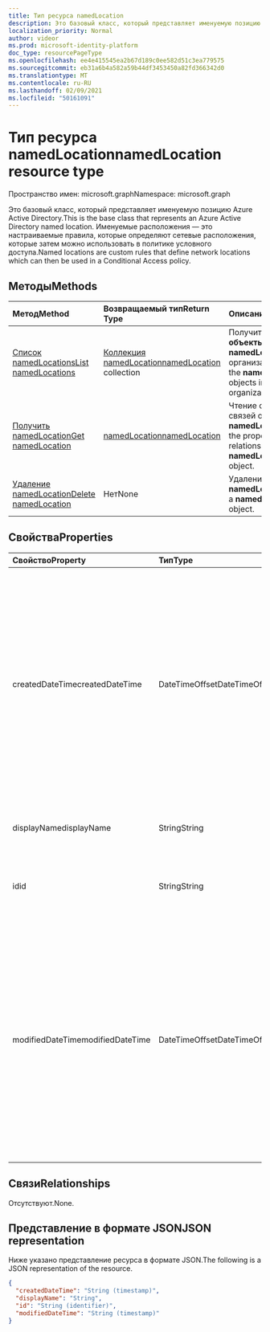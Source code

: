```yaml
---
title: Тип ресурса namedLocation
description: Это базовый класс, который представляет именуемую позицию Azure Active Directory. Именуемые расположения — это настраиваемые правила, которые определяют сетевые расположения, которые затем можно использовать в политике условного доступа.
localization_priority: Normal
author: videor
ms.prod: microsoft-identity-platform
doc_type: resourcePageType
ms.openlocfilehash: ee4e415545ea2b67d189c0ee582d51c3ea779575
ms.sourcegitcommit: eb31a6b4a582a59b44df3453450a82fd366342d0
ms.translationtype: MT
ms.contentlocale: ru-RU
ms.lasthandoff: 02/09/2021
ms.locfileid: "50161091"
---
```

# <a name="namedlocation-resource-type"></a><span data-ttu-id="f7311-104">Тип ресурса namedLocation</span><span class="sxs-lookup"><span data-stu-id="f7311-104">namedLocation resource type</span></span>

<span data-ttu-id="f7311-105">Пространство имен: microsoft.graph</span><span class="sxs-lookup"><span data-stu-id="f7311-105">Namespace: microsoft.graph</span></span>

<span data-ttu-id="f7311-106">Это базовый класс, который представляет именуемую позицию Azure Active Directory.</span><span class="sxs-lookup"><span data-stu-id="f7311-106">This is the base class that represents an Azure Active Directory named location.</span></span> <span data-ttu-id="f7311-107">Именуемые расположения — это настраиваемые правила, которые определяют сетевые расположения, которые затем можно использовать в политике условного доступа.</span><span class="sxs-lookup"><span data-stu-id="f7311-107">Named locations are custom rules that define network locations which can then be used in a Conditional Access policy.</span></span>

## <a name="methods"></a><span data-ttu-id="f7311-108">Методы</span><span class="sxs-lookup"><span data-stu-id="f7311-108">Methods</span></span>

| <span data-ttu-id="f7311-109">Метод</span><span class="sxs-lookup"><span data-stu-id="f7311-109">Method</span></span>       | <span data-ttu-id="f7311-110">Возвращаемый тип</span><span class="sxs-lookup"><span data-stu-id="f7311-110">Return Type</span></span> | <span data-ttu-id="f7311-111">Описание</span><span class="sxs-lookup"><span data-stu-id="f7311-111">Description</span></span> |
|:-------------|:------------|:------------|
| [<span data-ttu-id="f7311-112">Список namedLocations</span><span class="sxs-lookup"><span data-stu-id="f7311-112">List namedLocations</span></span>](../api/conditionalaccessroot-list-namedlocations.md) | <span data-ttu-id="f7311-113">[Коллекция namedLocation](namedLocation.md)</span><span class="sxs-lookup"><span data-stu-id="f7311-113">[namedLocation](namedLocation.md) collection</span></span> | <span data-ttu-id="f7311-114">Получите все **объекты namedLocation** в организации.</span><span class="sxs-lookup"><span data-stu-id="f7311-114">Get all the **namedLocation** objects in the organization.</span></span> |
| [<span data-ttu-id="f7311-115">Получить namedLocation</span><span class="sxs-lookup"><span data-stu-id="f7311-115">Get namedLocation</span></span>](../api/namedlocation-get.md) | [<span data-ttu-id="f7311-116">namedLocation</span><span class="sxs-lookup"><span data-stu-id="f7311-116">namedLocation</span></span>](namedlocation.md) | <span data-ttu-id="f7311-117">Чтение свойств и связей объекта **namedLocation.**</span><span class="sxs-lookup"><span data-stu-id="f7311-117">Read the properties and relationships of a **namedLocation** object.</span></span> |
| [<span data-ttu-id="f7311-118">Удаление namedLocation</span><span class="sxs-lookup"><span data-stu-id="f7311-118">Delete namedLocation</span></span>](../api/namedlocation-delete.md) | <span data-ttu-id="f7311-119">Нет</span><span class="sxs-lookup"><span data-stu-id="f7311-119">None</span></span> | <span data-ttu-id="f7311-120">Удаление объекта **namedLocation.**</span><span class="sxs-lookup"><span data-stu-id="f7311-120">Delete a **namedLocation** object.</span></span> |

## <a name="properties"></a><span data-ttu-id="f7311-121">Свойства</span><span class="sxs-lookup"><span data-stu-id="f7311-121">Properties</span></span>

| <span data-ttu-id="f7311-122">Свойство</span><span class="sxs-lookup"><span data-stu-id="f7311-122">Property</span></span>     | <span data-ttu-id="f7311-123">Тип</span><span class="sxs-lookup"><span data-stu-id="f7311-123">Type</span></span>        | <span data-ttu-id="f7311-124">Описание</span><span class="sxs-lookup"><span data-stu-id="f7311-124">Description</span></span> |
|:-------------|:------------|:------------|
|<span data-ttu-id="f7311-125">createdDateTime</span><span class="sxs-lookup"><span data-stu-id="f7311-125">createdDateTime</span></span>|<span data-ttu-id="f7311-126">DateTimeOffset</span><span class="sxs-lookup"><span data-stu-id="f7311-126">DateTimeOffset</span></span>|<span data-ttu-id="f7311-127">Тип Timestamp представляет дату и время создания расположения в формате ISO 8601 и всегда используется в формате UTC.</span><span class="sxs-lookup"><span data-stu-id="f7311-127">The Timestamp type represents creation date and time of the location using ISO 8601 format and is always in UTC time.</span></span> <span data-ttu-id="f7311-128">Например, значение полуночи 1 января 2014 г. в формате UTC выглядит так: `'2014-01-01T00:00:00Z'`.</span><span class="sxs-lookup"><span data-stu-id="f7311-128">For example, midnight UTC on Jan 1, 2014 would look like this: `'2014-01-01T00:00:00Z'`.</span></span> <span data-ttu-id="f7311-129">Только для чтения.</span><span class="sxs-lookup"><span data-stu-id="f7311-129">Read-only.</span></span>|
|<span data-ttu-id="f7311-130">displayName</span><span class="sxs-lookup"><span data-stu-id="f7311-130">displayName</span></span>|<span data-ttu-id="f7311-131">String</span><span class="sxs-lookup"><span data-stu-id="f7311-131">String</span></span>|<span data-ttu-id="f7311-132">Понятное человеку имя расположения.</span><span class="sxs-lookup"><span data-stu-id="f7311-132">Human-readable name of the location.</span></span>|
|<span data-ttu-id="f7311-133">id</span><span class="sxs-lookup"><span data-stu-id="f7311-133">id</span></span>|<span data-ttu-id="f7311-134">String</span><span class="sxs-lookup"><span data-stu-id="f7311-134">String</span></span>|<span data-ttu-id="f7311-135">Идентификатор объекта namedLocation.</span><span class="sxs-lookup"><span data-stu-id="f7311-135">Identifier of a namedLocation object.</span></span> <span data-ttu-id="f7311-136">Только для чтения.</span><span class="sxs-lookup"><span data-stu-id="f7311-136">Read-only.</span></span>|
|<span data-ttu-id="f7311-137">modifiedDateTime</span><span class="sxs-lookup"><span data-stu-id="f7311-137">modifiedDateTime</span></span>|<span data-ttu-id="f7311-138">DateTimeOffset</span><span class="sxs-lookup"><span data-stu-id="f7311-138">DateTimeOffset</span></span>|<span data-ttu-id="f7311-139">Тип Timestamp представляет дату и время последнего изменения расположения в формате ISO 8601 и всегда используется в формате UTC.</span><span class="sxs-lookup"><span data-stu-id="f7311-139">The Timestamp type represents last modified date and time of the location using ISO 8601 format and is always in UTC time.</span></span> <span data-ttu-id="f7311-140">Например, значение полуночи 1 января 2014 г. в формате UTC выглядит так: `'2014-01-01T00:00:00Z'`.</span><span class="sxs-lookup"><span data-stu-id="f7311-140">For example, midnight UTC on Jan 1, 2014 would look like this: `'2014-01-01T00:00:00Z'`.</span></span> <span data-ttu-id="f7311-141">Только для чтения.</span><span class="sxs-lookup"><span data-stu-id="f7311-141">Read-only.</span></span>|

## <a name="relationships"></a><span data-ttu-id="f7311-142">Связи</span><span class="sxs-lookup"><span data-stu-id="f7311-142">Relationships</span></span>

<span data-ttu-id="f7311-143">Отсутствуют.</span><span class="sxs-lookup"><span data-stu-id="f7311-143">None.</span></span>

## <a name="json-representation"></a><span data-ttu-id="f7311-144">Представление в формате JSON</span><span class="sxs-lookup"><span data-stu-id="f7311-144">JSON representation</span></span>

<span data-ttu-id="f7311-145">Ниже указано представление ресурса в формате JSON.</span><span class="sxs-lookup"><span data-stu-id="f7311-145">The following is a JSON representation of the resource.</span></span>

<!-- {
  "blockType": "resource",
  "optionalProperties": [

  ],
  "@odata.type": "microsoft.graph.namedLocation",
  "keyProperty": "id"
}-->

```json
{
  "createdDateTime": "String (timestamp)",
  "displayName": "String",
  "id": "String (identifier)",
  "modifiedDateTime": "String (timestamp)"
}
```

<!-- uuid: 16cd6b66-4b1a-43a1-adaf-3a886856ed98
2019-02-04 14:57:30 UTC -->
<!-- {
  "type": "#page.annotation",
  "description": "namedLocation resource",
  "keywords": "",
  "section": "documentation",
  "tocPath": ""
}-->

